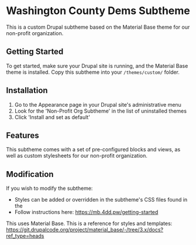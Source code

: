 # Washington County Dems Subtheme

This is a custom Drupal subtheme based on the Material Base theme for our non-profit organization.

## Getting Started

To get started, make sure your Drupal site is running, and the Material Base theme is installed. Copy this subtheme into your `/themes/custom/` folder.

## Installation

1. Go to the Appearance page in your Drupal site's administrative menu
2. Look for the 'Non-Profit Org Subtheme' in the list of uninstalled themes
3. Click 'Install and set as default'

## Features

This subtheme comes with a set of pre-configured blocks and views, as well as custom stylesheets for our non-profit organization.

## Modification

If you wish to modify the subtheme:

- Styles can be added or overridden in the subtheme's CSS files found in the
- Follow instructions here: https://mb.4dd.pw/getting-started

This uses Material Base. This is a reference for styles and templates: https://git.drupalcode.org/project/material_base/-/tree/3.x/docs?ref_type=heads
